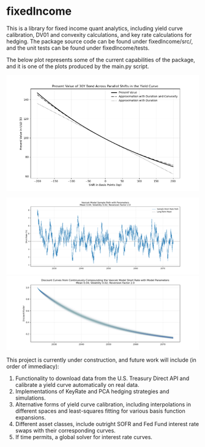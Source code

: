 # fixedIncome
This is a library for fixed income quant analytics, including yield curve calibration, DV01 and convexity calculations, and key rate calculations for hedging. The package source code can be found under fixedIncome/src/, and the unit tests can be found under fixedIncome/tests. 

The below plot represents some of the current capabilities of the package, and it is one of the plots produced by the main.py script. 

![Thirty Year Bond PV](https://github.com/aflapan/fixedIncome/blob/master/docs/images/thrity_year_pv.png)

![Vasicek Short Rate Sample PAth](https://github.com/aflapan/fixedIncome/blob/master/docs/images/Vasicek_Short_Rate.png)
![Vasicek Short Rate Sample PAth](https://github.com/aflapan/fixedIncome/blob/master/docs/images/Vasicek_Discount_Curves.png)


This project is currently under construction, and future work will include (in order of immediacy):

1. Functionality to download data from the U.S. Treasury Direct API and calibrate a yield curve automatically on real data.
2. Implementations of KeyRate and PCA hedging strategies and simulations. 
3. Alternative forms of yield curve calibration, including interpolations in different spaces and least-squares fitting for various basis function expansions.
4. Different asset classes, include outright SOFR and Fed Fund interest rate swaps with their corresponding curves. 
5. If time permits, a global solver for interest rate curves.
